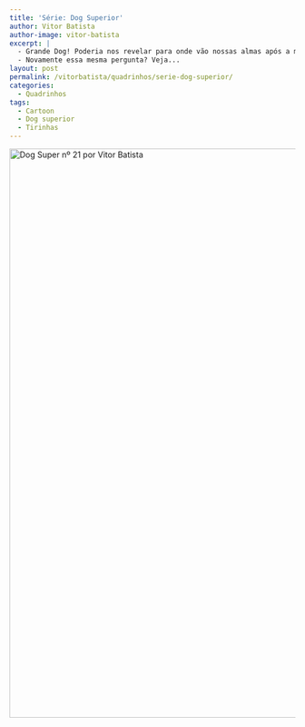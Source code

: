 ```yaml
---
title: 'Série: Dog Superior'
author: Vitor Batista
author-image: vitor-batista
excerpt: |
  - Grande Dog! Poderia nos revelar para onde vão nossas almas após a morte?
  - Novamente essa mesma pergunta? Veja...
layout: post
permalink: /vitorbatista/quadrinhos/serie-dog-superior/
categories:
  - Quadrinhos
tags:
  - Cartoon
  - Dog superior
  - Tirinhas
---
```

<img class="aligncenter size-large wp-image-1806" title="Dog Super nº 21 por Vitor Batista" src="http://www.revistazena.com.br/wp-content/uploads/2012/04/w_DOG21-660x1002.jpg" alt="Dog Super nº 21 por Vitor Batista" width="660" height="1002" />